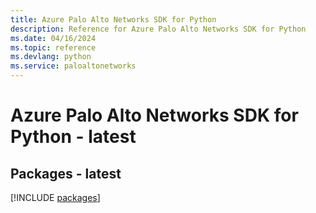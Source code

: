```yaml
---
title: Azure Palo Alto Networks SDK for Python
description: Reference for Azure Palo Alto Networks SDK for Python
ms.date: 04/16/2024
ms.topic: reference
ms.devlang: python
ms.service: paloaltonetworks
---
```

# Azure Palo Alto Networks SDK for Python - latest
## Packages - latest
[!INCLUDE [packages](palo-alto-networks-index.md)]